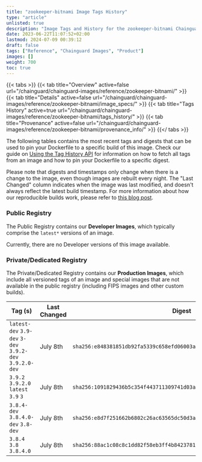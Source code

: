 ```yaml
---
title: "zookeeper-bitnami Image Tags History"
type: "article"
unlisted: true
description: "Image Tags and History for the zookeeper-bitnami Chainguard Image"
date: 2023-06-22T11:07:52+02:00
lastmod: 2024-07-09 00:39:12
draft: false
tags: ["Reference", "Chainguard Images", "Product"]
images: []
weight: 700
toc: true
---
```


{{< tabs >}}
{{< tab title="Overview" active=false url="/chainguard/chainguard-images/reference/zookeeper-bitnami/" >}}
{{< tab title="Details" active=false url="/chainguard/chainguard-images/reference/zookeeper-bitnami/image_specs/" >}}
{{< tab title="Tags History" active=true url="/chainguard/chainguard-images/reference/zookeeper-bitnami/tags_history/" >}}
{{< tab title="Provenance" active=false url="/chainguard/chainguard-images/reference/zookeeper-bitnami/provenance_info/" >}}
{{</ tabs >}}

The following tables contains the most recent tags and digests that can be used to pin your Dockerfile to a specific build of this image. Check our guide on [Using the Tag History API](/chainguard/chainguard-images/using-the-tag-history-api/) for information on how to fetch all tags from an image and how to pin your Dockerfile to a specific digest.

Please note that digests and timestamps only change when there is a change to the image, even though images are rebuilt every night. The "Last Changed" column indicates when the image was last modified, and doesn't always reflect the latest build timestamp. For more information about how our reproducible builds work, please refer to [this blog post](https://www.chainguard.dev/unchained/reproducing-chainguards-reproducible-image-builds).

### Public Registry
The Public Registry contains our **Developer Images**, which typically comprise the `latest*` versions of an image.

Currently, there are no Developer versions of this image available.

### Private/Dedicated Registry
The Private/Dedicated Registry contains our **Production Images**, which include all versioned tags of an image and special images that are not available in the public registry (including FIPS images and other custom builds).

| Tag (s)                                                   | Last Changed | Digest                                                                    |
|-----------------------------------------------------------|--------------|---------------------------------------------------------------------------|
|  `latest-dev` `3.9-dev` `3-dev` `3.9.2-dev` `3.9.2.0-dev` | July 8th     | `sha256:e848381851db92fa5339c658efd06003a73f4458a177944f28576ed72e29a057` |
|  `3.9.2` `3.9.2.0` `latest` `3.9` `3`                     | July 8th     | `sha256:1091829436b5c354f443711309741d03a1c2ab795a77d6bbc7708b2956c0bb27` |
|  `3.8.4-dev` `3.8.4.0-dev` `3.8-dev`                      | July 8th     | `sha256:e8d7f251662b6802c26ac63565dc50d3a2f8d61bdf20ede119e79124e5fbfe07` |
|  `3.8.4` `3.8` `3.8.4.0`                                  | July 8th     | `sha256:88ac1c08c8c1dd82f58eb3ff4b84237813b215affedf8415f42dcf6a978ec2dc` |

